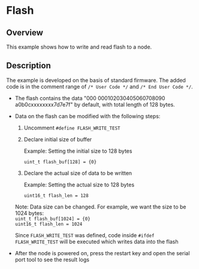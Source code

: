 # Flash

## Overview

This example shows how to write and read flash to a node.




## Description

The example is developed on the basis of standard firmware. The added code is in the comment range of `/* User Code */` and `/* End User Code */`. 

* The flash contains the data "000 000102030405060708090 a0b0cxxxxxxxx7d7e7f" by default, with total length of 128 bytes.

* Data on the flash can be modified with the following steps:

    1. Uncomment `#define FLASH_WRITE_TEST`
    2. Declare initial size of buffer
    
        Example: Setting the initial size to 128 bytes
        
        `uint_t flash_buf[128] = {0}`
        
    3. Declare the actual size of data to be written
    
        Example: Setting the actual size to 128 bytes
        
        `uint16_t flash_len = 128`  
  
    Note: Data size can be changed. For example, we want the size to be 1024 bytes:  
    `uint_t flash_buf[1024] = {0}`<br>
    `uint16_t flash_len = 1024`
    
    Since `FLASH_WRITE_TEST` was defined, code inside `#ifdef FLASH_WRITE_TEST` will be executed which writes data into the flash


* After the node is powered on, press the restart key and open the serial port tool to see the result logs
